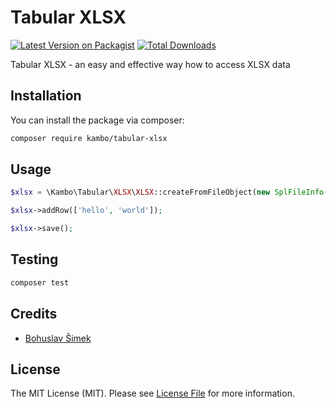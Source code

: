 # Tabular XLSX

[![Latest Version on Packagist](https://img.shields.io/packagist/v/kambo-1st/tabular-xlsx.svg?style=flat-square)](https://packagist.org/packages/kambo-1st/tabular-xlsx)
[![Total Downloads](https://img.shields.io/packagist/dt/kambo-1st/tabular-xlsx.svg?style=flat-square)](https://packagist.org/packages/kambo-1st/tabular-xlsx)

Tabular XLSX - an easy and effective way how to access XLSX data

## Installation

You can install the package via composer:

```bash
composer require kambo/tabular-xlsx
```

## Usage

```php
$xlsx = \Kambo\Tabular\XLSX\XLSX::createFromFileObject(new SplFileInfo('basicfile.xlsx'));

$xlsx->addRow(['hello', 'world']);

$xlsx->save();
```

## Testing

```bash
composer test
```

## Credits

- [Bohuslav Šimek](https://github.com/kambo-1st)

## License

The MIT License (MIT). Please see [License File](LICENSE.md) for more information.
